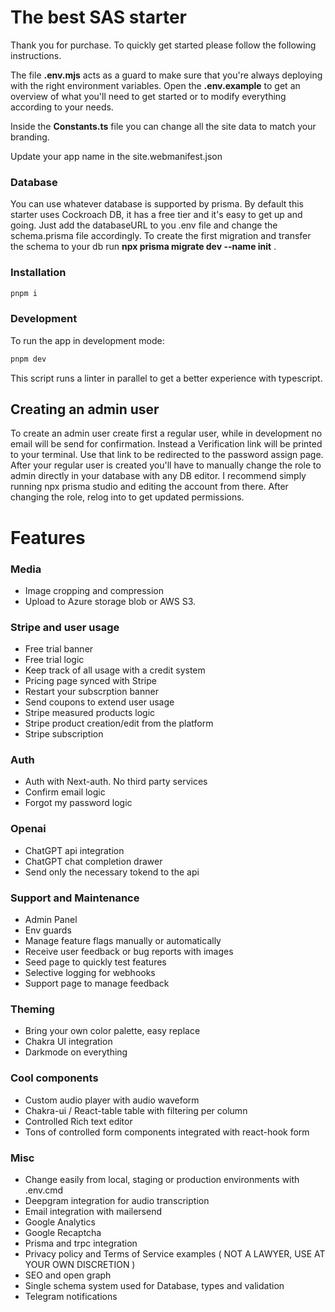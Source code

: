 # The best SAS starter

Thank you for purchase. To quickly get started please follow the following instructions.

The file **.env.mjs** acts as a guard to make sure that you're always deploying with the right environment variables. Open the **.env.example** to get an overview of what you'll need to get started or to modify everything according to your needs.

Inside the **Constants.ts** file you can change all the site data to match your branding.

Update your app name in the site.webmanifest.json

### Database

You can use whatever database is supported by prisma. By default this starter uses Cockroach DB, it has a free tier and it's easy to get up and going.
Just add the databaseURL to you .env file and change the schema.prisma file accordingly.
To create the first migration and transfer the schema to your db run **npx prisma migrate dev --name init** .

### Installation

```bash
pnpm i
```

### Development

To run the app in development mode:

```bash
pnpm dev
```

This script runs a linter in parallel to get a better experience with typescript.

## Creating an admin user

To create an admin user create first a regular user, while in development no email will be send for confirmation. Instead a Verification link will be printed to your terminal.
Use that link to be redirected to the password assign page. After your regular user is created you'll have to manually change the role to admin directly in your database with any DB editor.
I recommend simply running npx prisma studio and editing the account from there.
After changing the role, relog into to get updated permissions.

# Features

### Media

- Image cropping and compression
- Upload to Azure storage blob or AWS S3.

### Stripe and user usage

- Free trial banner
- Free trial logic
- Keep track of all usage with a credit system
- Pricing page synced with Stripe
- Restart your subscrption banner
- Send coupons to extend user usage
- Stripe measured products logic
- Stripe product creation/edit from the platform
- Stripe subscription

### Auth

- Auth with Next-auth. No third party services
- Confirm email logic
- Forgot my password logic

### Openai

- ChatGPT api integration
- ChatGPT chat completion drawer
- Send only the necessary tokend to the api

### Support and Maintenance

- Admin Panel
- Env guards
- Manage feature flags manually or automatically
- Receive user feedback or bug reports with images
- Seed page to quickly test features
- Selective logging for webhooks
- Support page to manage feedback

### Theming

- Bring your own color palette, easy replace
- Chakra UI integration
- Darkmode on everything

### Cool components

- Custom audio player with audio waveform
- Chakra-ui / React-table table with filtering per column
- Controlled Rich text editor
- Tons of controlled form components integrated with react-hook form

### Misc

- Change easily from local, staging or production environments with .env.cmd
- Deepgram integration for audio transcription
- Email integration with mailersend
- Google Analytics
- Google Recaptcha
- Prisma and trpc integration
- Privacy policy and Terms of Service examples ( NOT A LAWYER, USE AT YOUR OWN DISCRETION )
- SEO and open graph
- Single schema system used for Database, types and validation
- Telegram notifications

